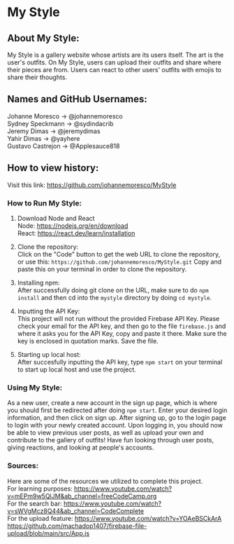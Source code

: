 # My Style 

## About My Style:
My Style is a gallery website whose artists are its users itself. The art is the user's outfits. 
On My Style, users can upload their outfits and share where their pieces are from. Users can react to other users' outfits with emojis to share their thoughts.  

## Names and GitHub Usernames:
Johanne Moresco -> @johannemoresco <br>
Sydney Speckmann -> @sydindacrib <br>
Jeremy Dimas -> @jeremydimas <br>
Yahir Dimas -> @yayhere <br>
Gustavo Castrejon -> @Applesauce818 <br>

## How to view history:
Visit this link: https://github.com/johannemoresco/MyStyle

### How to Run My Style:
1. Download Node and React <br>
Node: https://nodejs.org/en/download <br> 
React: https://react.dev/learn/installation

2. Clone the repository: <br>
Click on the "Code" button to get the web URL to clone the repository, or use this: ```https://github.com/johannemoresco/MyStyle.git```
Copy and paste this on your terminal in order to clone the repository. 

3. Installing npm: <br>
After successfully doing git clone on the URL, make sure to do ```npm install``` and then cd into the ```mystyle``` directory by doing ```cd mystyle```.

4. Inputting the API Key: <br>
This project will not run without the provided Firebase API Key. Please check your email for the API key, and then go to the file ```firebase.js``` and where it asks you for the API Key, copy and paste it there. Make sure the key is enclosed in quotation marks. Save the file. 

5. Starting up local host: <br>
After succesfully inputting the API key, type ```npm start``` on your terminal to start up local host and use the project.

### Using My Style: 
As a new user, create a new account in the sign up page, which is where you should first be redirected after doing ```npm start```. Enter your desired login information, and then click on sign up. After signing up, go to the login page to login with your newly created account. Upon logging in, you should now be able to view previous user posts, as well as upload your own and contribute to the gallery of outfits! Have fun looking through user posts, giving reactions, and looking at people's accounts. 

### Sources:
Here are some of the resources we utilized to complete this project. <br>
For learning purposes: https://www.youtube.com/watch?v=mEPm9w5QlJM&ab_channel=freeCodeCamp.org <br>
For the search bar: https://www.youtube.com/watch?v=sWVgMcz8Q44&ab_channel=CodeComplete <br>
For the upload feature: https://www.youtube.com/watch?v=YOAeBSCkArA <br>
https://github.com/machadop1407/firebase-file-upload/blob/main/src/App.js

